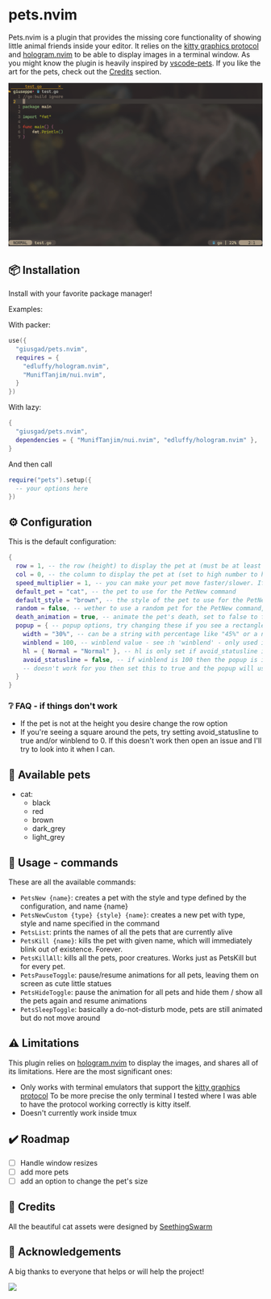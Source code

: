 # pets.nvim
Pets.nvim is a plugin that provides the missing core functionality of showing little animal friends inside your editor.
It relies on the [kitty graphics protocol](https://sw.kovidgoyal.net/kitty/graphics-protocol/) and [hologram.nvim](https://github.com/edluffy/hologram.nvim) to be able to display images in a terminal window.
As you might know the plugin is heavily inspired by [vscode-pets](https://github.com/tonybaloney/vscode-pets/tree/master/media).
If you like the art for the pets, check out the [Credits](#-Credits) section.

<!-- panvimdoc-ignore-start -->
![pets.gif](./pets.gif)
<!-- panvimdoc-ignore-end -->

## 📦 Installation

Install with your favorite package manager!

Examples:

With packer:
```lua
use({
  "giusgad/pets.nvim",
  requires = {
    "edluffy/hologram.nvim",
    "MunifTanjim/nui.nvim",
  }
})
```
With lazy:
```lua
{
  "giusgad/pets.nvim",
  dependencies = { "MunifTanjim/nui.nvim", "edluffy/hologram.nvim" },
}
```
And then call 
```lua
require("pets").setup({
  -- your options here
})
```

## ⚙️ Configuration

This is the default configuration:
```lua
{
  row = 1, -- the row (height) to display the pet at (must be at least 1 and at most 10)
  col = 0, -- the column to display the pet at (set to high number to have it stay still on the right side)
  speed_multiplier = 1, -- you can make your pet move faster/slower. If slower the animation will have lower fps.
  default_pet = "cat", -- the pet to use for the PetNew command
  default_style = "brown", -- the style of the pet to use for the PetNew command
  random = false, -- wether to use a random pet for the PetNew command, ovverides default_pet and default_style
  death_animation = true, -- animate the pet's death, set to false to feel less guilt
  popup = { -- popup options, try changing these if you see a rectangle around the pets
    width = "30%", -- can be a string with percentage like "45%" or a number of columns like 45
    winblend = 100, -- winblend value - see :h 'winblend' - only used if avoid_statusline is false
    hl = { Normal = "Normal" }, -- hl is only set if avoid_statusline is true, you can put any hl group instead of "Normal"
    avoid_statusline = false, -- if winblend is 100 then the popup is invisible and covers the statusline, if that
    -- doesn't work for you then set this to true and the popup will use hl and will be spawned above the statusline (hopefully)
  }
}
```
### ❔ FAQ - if things don't work
- If the pet is not at the height you desire change the row option
- If you're seeing a square around the pets, try setting avoid_statusline to true and/or winblend to 0.
    If this doesn't work then open an issue and I'll try to look into it when I can.

## 🐾 Available pets

- cat:
    - black
    - red
    - brown
    - dark_grey
    - light_grey

## 📑 Usage - commands

These are all the available commands:
- `PetsNew {name}`: creates a pet with the style and type defined by the configuration, and name {name}
- `PetsNewCustom {type} {style} {name}`: creates a new pet with type, style and name specified in the command
- `PetsList`: prints the names of all the pets that are currently alive
- `PetsKill {name}`: kills the pet with given name, which will immediately blink out of existence. Forever.
- `PetsKillAll`: kills all the pets, poor creatures. Works just as PetsKill but for every pet.
- `PetsPauseToggle`: pause/resume animations for all pets, leaving them on screen as cute little statues
- `PetsHideToggle`: pause the animation for all pets and hide them / show all the pets again and resume animations
- `PetsSleepToggle`: basically a do-not-disturb mode, pets are still animated but do not move around

## ⚠️ Limitations

This plugin relies on [hologram.nvim](https://github.com/edluffy/hologram.nvim) to display the images,
and shares all of its limitations. Here are the most significant ones:
- Only works with terminal emulators that support the [kitty graphics protocol](https://sw.kovidgoyal.net/kitty/graphics-protocol/)
    To be more precise the only terminal I tested where I was able to have the protocol working correctly is kitty itself.
- Doesn't currently work inside tmux

## ✔️ Roadmap
- [ ] Handle window resizes
- [ ] add more pets
- [ ] add an option to change the pet's size

## 👏 Credits

All the beautiful cat assets were designed by [SeethingSwarm](https://seethingswarm.itch.io/catset)

<!-- panvimdoc-ignore-start -->
## 🙏 Acknowledgements

A big thanks to everyone that helps or will help the project!

<a href="https://github.com/giusgad/pets.nvim/graphs/contributors">
  <img src="https://contrib.rocks/image?repo=giusgad/pets.nvim" />
</a>

<!-- panvimdoc-ignore-end -->
